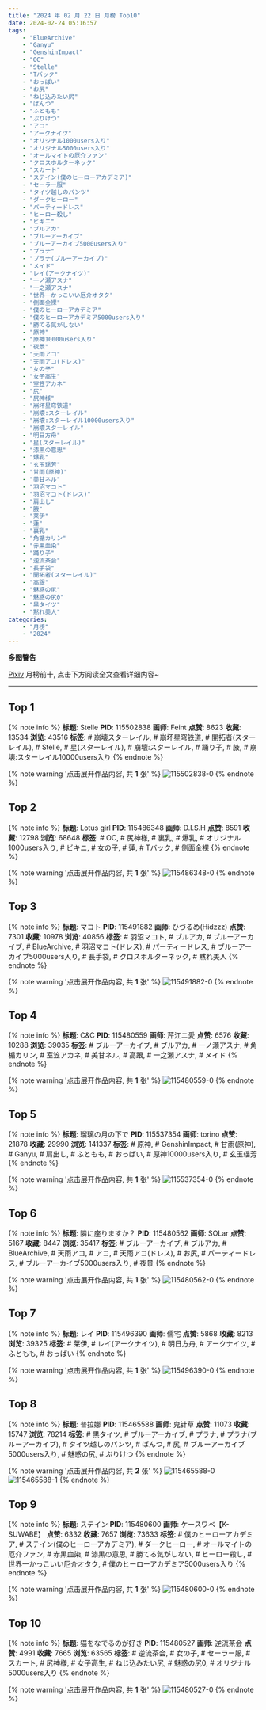 ```yaml
---
title: "2024 年 02 月 22 日 月榜 Top10"
date: 2024-02-24 05:16:57
tags:
    - "BlueArchive"
    - "Ganyu"
    - "GenshinImpact"
    - "OC"
    - "Stelle"
    - "Tバック"
    - "おっぱい"
    - "お尻"
    - "ねじ込みたい尻"
    - "ぱんつ"
    - "ふともも"
    - "ぷりけつ"
    - "アコ"
    - "アークナイツ"
    - "オリジナル1000users入り"
    - "オリジナル5000users入り"
    - "オールマイトの厄介ファン"
    - "クロスホルターネック"
    - "スカート"
    - "ステイン(僕のヒーローアカデミア)"
    - "セーラー服"
    - "タイツ越しのパンツ"
    - "ダークヒーロー"
    - "パーティードレス"
    - "ヒーロー殺し"
    - "ビキニ"
    - "ブルアカ"
    - "ブルーアーカイブ"
    - "ブルーアーカイブ5000users入り"
    - "プラナ"
    - "プラナ(ブルーアーカイブ)"
    - "メイド"
    - "レイ(アークナイツ)"
    - "一ノ瀬アスナ"
    - "一之瀬アスナ"
    - "世界一かっこいい厄介オタク"
    - "側面全裸"
    - "僕のヒーローアカデミア"
    - "僕のヒーローアカデミア5000users入り"
    - "勝てる気がしない"
    - "原神"
    - "原神10000users入り"
    - "夜景"
    - "天雨アコ"
    - "天雨アコ(ドレス)"
    - "女の子"
    - "女子高生"
    - "室笠アカネ"
    - "尻"
    - "尻神様"
    - "崩坏星穹铁道"
    - "崩壊:スターレイル"
    - "崩壊:スターレイル10000users入り"
    - "崩壊スターレイル"
    - "明日方舟"
    - "星(スターレイル)"
    - "漆黒の意思"
    - "爆乳"
    - "玄玉瑶芳"
    - "甘雨(原神)"
    - "美甘ネル"
    - "羽沼マコト"
    - "羽沼マコト(ドレス)"
    - "肩出し"
    - "腋"
    - "莱伊"
    - "蓮"
    - "裏乳"
    - "角楯カリン"
    - "赤黒血染"
    - "踊り子"
    - "逆流茶会"
    - "長手袋"
    - "開拓者(スターレイル)"
    - "高跟"
    - "魅惑の尻"
    - "魅惑の尻0"
    - "黒タイツ"
    - "黙れ美人"
categories:
    - "月榜"
    - "2024"
---
```


<i class="fa fa-triangle-exclamation"></i>**多图警告**<i class="fa fa-triangle-exclamation"></i>

[Pixiv](https://www.pixiv.net/) 月榜前十, 点击下方阅读全文查看详细内容~

<!-- more -->

---

## Top 1

{% note info %}
**标题**: Stelle
**PID**: 115502838 **画师**: Feint
**点赞**: 8623 **收藏**: 13534 **浏览**: 43516
**标签**: # 崩壊スターレイル, # 崩坏星穹铁道, # 開拓者(スターレイル), # Stelle, # 星(スターレイル), # 崩壊:スターレイル, # 踊り子, # 腋, # 崩壊:スターレイル10000users入り
{% endnote %}

{% note warning '点击展开作品内容, 共 **1** 张' %}
![115502838-0](https://i.pixiv.re/img-original/img/2024/01/26/21/56/58/115502838_p0.png)
{% endnote %}

## Top 2

{% note info %}
**标题**: Lotus girl
**PID**: 115486348 **画师**: D.I.S.H
**点赞**: 8591 **收藏**: 12798 **浏览**: 68648
**标签**: # OC, # 尻神様, # 裏乳, # 爆乳, # オリジナル1000users入り, # ビキニ, # 女の子, # 蓮, # Tバック, # 側面全裸
{% endnote %}

{% note warning '点击展开作品内容, 共 **1** 张' %}
![115486348-0](https://i.pixiv.re/img-original/img/2024/01/26/05/55/44/115486348_p0.jpg)
{% endnote %}

## Top 3

{% note info %}
**标题**: マコト
**PID**: 115491882 **画师**: ひづるめ(Hidzzz)
**点赞**: 7301 **收藏**: 10978 **浏览**: 40856
**标签**: # 羽沼マコト, # ブルアカ, # ブルーアーカイブ, # BlueArchive, # 羽沼マコト(ドレス), # パーティードレス, # ブルーアーカイブ5000users入り, # 長手袋, # クロスホルターネック, # 黙れ美人
{% endnote %}

{% note warning '点击展开作品内容, 共 **1** 张' %}
![115491882-0](https://i.pixiv.re/img-original/img/2024/01/26/13/15/56/115491882_p0.jpg)
{% endnote %}

## Top 4

{% note info %}
**标题**: C&C
**PID**: 115480559 **画师**: 芹江ニ愛
**点赞**: 6576 **收藏**: 10288 **浏览**: 39035
**标签**: # ブルーアーカイブ, # ブルアカ, # 一ノ瀬アスナ, # 角楯カリン, # 室笠アカネ, # 美甘ネル, # 高跟, # 一之瀬アスナ, # メイド
{% endnote %}

{% note warning '点击展开作品内容, 共 **1** 张' %}
![115480559-0](https://i.pixiv.re/img-original/img/2024/01/26/00/00/49/115480559_p0.png)
{% endnote %}

## Top 5

{% note info %}
**标题**: 瑠璃の月の下で
**PID**: 115537354 **画师**: torino
**点赞**: 21878 **收藏**: 29990 **浏览**: 141337
**标签**: # 原神, # GenshinImpact, # 甘雨(原神), # Ganyu, # 肩出し, # ふともも, # おっぱい, # 原神10000users入り, # 玄玉瑶芳
{% endnote %}

{% note warning '点击展开作品内容, 共 **1** 张' %}
![115537354-0](https://i.pixiv.re/img-original/img/2024/01/28/00/00/18/115537354_p0.jpg)
{% endnote %}

## Top 6

{% note info %}
**标题**: 隣に座りますか？
**PID**: 115480562 **画师**: SOLar
**点赞**: 5167 **收藏**: 8447 **浏览**: 35417
**标签**: # ブルーアーカイブ, # ブルアカ, # BlueArchive, # 天雨アコ, # アコ, # 天雨アコ(ドレス), # お尻, # パーティードレス, # ブルーアーカイブ5000users入り, # 夜景
{% endnote %}

{% note warning '点击展开作品内容, 共 **1** 张' %}
![115480562-0](https://i.pixiv.re/img-original/img/2024/01/26/00/00/51/115480562_p0.png)
{% endnote %}

## Top 7

{% note info %}
**标题**: レイ
**PID**: 115496390 **画师**: 儒宅
**点赞**: 5868 **收藏**: 8213 **浏览**: 39325
**标签**: # 莱伊, # レイ(アークナイツ), # 明日方舟, # アークナイツ, # ふともも, # おっぱい
{% endnote %}

{% note warning '点击展开作品内容, 共 **1** 张' %}
![115496390-0](https://i.pixiv.re/img-original/img/2024/01/26/18/00/15/115496390_p0.jpg)
{% endnote %}

## Top 8

{% note info %}
**标题**: 普拉娜
**PID**: 115465588 **画师**: 鬼针草
**点赞**: 11073 **收藏**: 15747 **浏览**: 78214
**标签**: # 黒タイツ, # ブルーアーカイブ, # プラナ, # プラナ(ブルーアーカイブ), # タイツ越しのパンツ, # ぱんつ, # 尻, # ブルーアーカイブ5000users入り, # 魅惑の尻, # ぷりけつ
{% endnote %}

{% note warning '点击展开作品内容, 共 **2** 张' %}
![115465588-0](https://i.pixiv.re/img-original/img/2024/01/25/13/47/34/115465588_p0.jpg)
![115465588-1](https://i.pixiv.re/img-original/img/2024/01/25/13/47/34/115465588_p1.jpg)
{% endnote %}

## Top 9

{% note info %}
**标题**: ステイン
**PID**: 115480600 **画师**: ケースワベ【K-SUWABE】
**点赞**: 6332 **收藏**: 7657 **浏览**: 73633
**标签**: # 僕のヒーローアカデミア, # ステイン(僕のヒーローアカデミア), # ダークヒーロー, # オールマイトの厄介ファン, # 赤黒血染, # 漆黒の意思, # 勝てる気がしない, # ヒーロー殺し, # 世界一かっこいい厄介オタク, # 僕のヒーローアカデミア5000users入り
{% endnote %}

{% note warning '点击展开作品内容, 共 **1** 张' %}
![115480600-0](https://i.pixiv.re/img-original/img/2024/01/26/00/01/06/115480600_p0.jpg)
{% endnote %}

## Top 10

{% note info %}
**标题**: 猫をなでるのが好き
**PID**: 115480527 **画师**: 逆流茶会
**点赞**: 4991 **收藏**: 7665 **浏览**: 63565
**标签**: # 逆流茶会, # 女の子, # セーラー服, # スカート, # 尻神様, # 女子高生, # ねじ込みたい尻, # 魅惑の尻0, # オリジナル5000users入り
{% endnote %}

{% note warning '点击展开作品内容, 共 **1** 张' %}
![115480527-0](https://i.pixiv.re/img-original/img/2024/01/27/22/53/00/115480527_p0.jpg)
{% endnote %}
